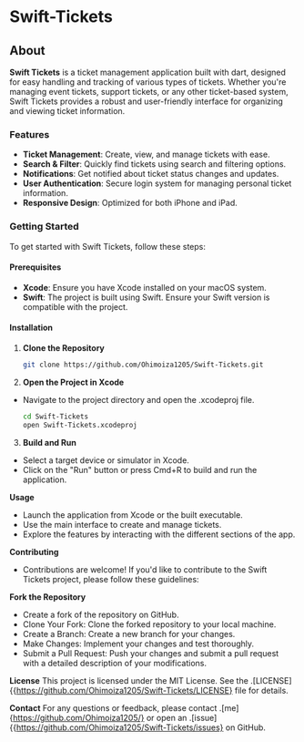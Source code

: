 # Swift-Tickets 

## About

**Swift Tickets** is a ticket management application built with dart, designed for easy handling and tracking of various types of tickets. Whether you're managing event tickets, support tickets, or any other ticket-based system, Swift Tickets provides a robust and user-friendly interface for organizing and viewing ticket information.

### Features

- **Ticket Management**: Create, view, and manage tickets with ease.
- **Search & Filter**: Quickly find tickets using search and filtering options.
- **Notifications**: Get notified about ticket status changes and updates.
- **User Authentication**: Secure login system for managing personal ticket information.
- **Responsive Design**: Optimized for both iPhone and iPad.

### Getting Started

To get started with Swift Tickets, follow these steps:

#### Prerequisites

- **Xcode**: Ensure you have Xcode installed on your macOS system.
- **Swift**: The project is built using Swift. Ensure your Swift version is compatible with the project.

#### Installation

1. **Clone the Repository**

   ```bash
   git clone https://github.com/Ohimoiza1205/Swift-Tickets.git

2. **Open the Project in Xcode**

- Navigate to the project directory and open the .xcodeproj file.

   ```bash
   cd Swift-Tickets
   open Swift-Tickets.xcodeproj

3. **Build and Run**

- Select a target device or simulator in Xcode.
- Click on the "Run" button or press Cmd+R to build and run the application.

**Usage**
- Launch the application from Xcode or the built executable.
- Use the main interface to create and manage tickets.
- Explore the features by interacting with the different sections of the app.

**Contributing**
- Contributions are welcome! If you'd like to contribute to the Swift Tickets project, please follow these guidelines:

**Fork the Repository**
- Create a fork of the repository on GitHub.
- Clone Your Fork: Clone the forked repository to your local machine.
- Create a Branch: Create a new branch for your changes.
- Make Changes: Implement your changes and test thoroughly.
- Submit a Pull Request: Push your changes and submit a pull request with a detailed description of your modifications.

**License**
This project is licensed under the MIT License. See the .[LICENSE]{{https://github.com/Ohimoiza1205/Swift-Tickets/LICENSE} file for details.

**Contact**
For any questions or feedback, please contact .[me]{https://github.com/Ohimoiza1205/} or open an .[issue]{{https://github.com/Ohimoiza1205/Swift-Tickets/issues} on GitHub.
